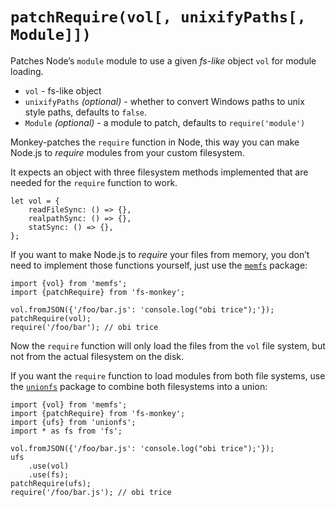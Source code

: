 `patchRequire(vol[, unixifyPaths[, Module]])`
=============================================

Patches Node’s `module` module to use a given *fs-like* object `vol` for module loading.

-   `vol` - fs-like object
-   `unixifyPaths` *(optional)* - whether to convert Windows paths to unix style paths, defaults to `false`.
-   `Module` *(optional)* - a module to patch, defaults to `require('module')`

Monkey-patches the `require` function in Node, this way you can make Node.js to *require* modules from your custom filesystem.

It expects an object with three filesystem methods implemented that are needed for the `require` function to work.

    let vol = {
        readFileSync: () => {},
        realpathSync: () => {},
        statSync: () => {},
    };

If you want to make Node.js to *require* your files from memory, you don’t need to implement those functions yourself, just use the [`memfs`](https://github.com/streamich/memfs) package:

    import {vol} from 'memfs';
    import {patchRequire} from 'fs-monkey';

    vol.fromJSON({'/foo/bar.js': 'console.log("obi trice");'});
    patchRequire(vol);
    require('/foo/bar'); // obi trice

Now the `require` function will only load the files from the `vol` file system, but not from the actual filesystem on the disk.

If you want the `require` function to load modules from both file systems, use the [`unionfs`](https://github.com/streamich/unionfs) package to combine both filesystems into a union:

    import {vol} from 'memfs';
    import {patchRequire} from 'fs-monkey';
    import {ufs} from 'unionfs';
    import * as fs from 'fs';

    vol.fromJSON({'/foo/bar.js': 'console.log("obi trice");'});
    ufs
        .use(vol)
        .use(fs);
    patchRequire(ufs);
    require('/foo/bar.js'); // obi trice
